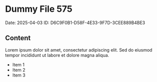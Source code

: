 # Dummy File 575

Date: 2025-04-03
ID: D6C9F0B1-D58F-4E33-9F7D-3CEE889B4BE3

## Content

Lorem ipsum dolor sit amet, consectetur adipiscing elit.
Sed do eiusmod tempor incididunt ut labore et dolore magna aliqua.

* Item 1
* Item 2
* Item 3

